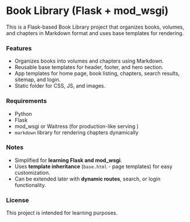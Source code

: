 # Book Library (Flask + mod_wsgi)

This is a Flask-based Book Library project that organizes books, volumes, and chapters in Markdown format and uses base templates for rendering.

### Features

- Organizes books into volumes and chapters using Markdown.
- Reusable base templates for header, footer, and hero section.
- App templates for home page, book listing, chapters, search results, sitemap, and login.
- Static folder for CSS, JS, and images.

### Requirements

- Python
- Flask
- mod_wsgi or Waitress (for production-like serving )
- `markdown` library for rendering chapters dynamically

### Notes

- Simplified for **learning Flask and mod_wsgi**.
- Uses **template inheritance** (`base.html` - page templates) for easy customization.
- Can be extended later with **dynamic routes**, search, or login functionality.

### License

This project is intended for learning purposes.
